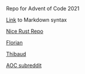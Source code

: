 Repo for Advent of Code 2021

[Link](https://www.markdownguide.org/basic-syntax/) to Markdown syntax

[Nice Rust Repo](https://github.com/Crazytieguy/advent-2021)

[Florian](https://github.com/flothesof/advent_of_code2021)

[Thibaud](https://github.com/forthib/aoc2021)

[AOC subreddit](https://www.reddit.com/r/adventofcode/)